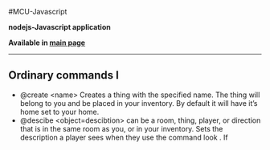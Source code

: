 #MCU-Javascript

**nodejs-Javascript application**

**Available in [main page](https://comp3207-cw1-1718-jz1g17.herokuapp.com/)**

---

## Ordinary commands I 
*    @create <name<name>> Creates a thing with the specified name. The thing will belong to you and be placed in your inventory. By default it will have it’s home set to your home. 
*    @descibe <object<player>=descibtion<message><object>> <object> can be a room, thing, player, or direction that is in the same room as you, or in your inventory. Sets the description a player sees when they use the command look <object>. If <object> is here it sets the description for the current room that is displayed when the room is entered. If <object> is me it sets the description for your character. You can only set the description of an object you own. 
*    @dig <name<name>> Creates a new room with the specified name, and prints the room’s number. 
*    @failure <object> [ objective=message<message> ] Without a message argument, clears the failure message on <object>, otherwise sets it. The failure message is printed to a player when they unsuccessfully attempt to use the object. 
*    @find <name<name>> Prints the name and object number of every room, thing, exit, or player that you control whose name (partially) matches <name>.
*    drop <objective<object>>
*    throw <objective<object>>
  Drops the specified object. <object> must be a thing. Can only be used on objects you are carrying. If the current room has the temple flag set, the object will return to its home; if the current room has a dropto set, the object will go the the dropto; otherwise, the item will be placed in the current room. If both flags are set, the object will return to its home. 
*    examine <name<object>> Prints a detailed description of object specified by <name> giving name, description, owner, key, failure message, success message, others failure message, others success message, target, type, password and flags. This is followed by a list of contents (names and types) if there are any. Can only be used on objects you own that are visible to you (in the same room or in your inventory). 
*    get <objective<object>>
*    take <objective<object>> Gets the specified object. <object> must be a thing in the same room as you. 
*    go <direction<object>>
*    goto <direction<object>>
*    move <direction<object>> Moves in the specified direction. **go home** is a special command that returns you to your home (initially the Zepler Foyer). If the direction is unambiguous, the go may be omitted. 
*    inventory Lists what you are carrying. 
*    look <objective<object>>
*    read <objective<object>> <object> can be the name of the current room, or a thing, player, or direction within the current room or in your inventory. Prints a description of <object>. If the object name is omitted, then the current room is assumed. 
*    page <player<object>> Used to inform an active player that you are looking for them. The targeted player will get a message telling them your name and location. 
*    say <message<object>> Display the <message> with the notification that you said it to other players in the same room. For example, if your player’s name is Betty the other players in the same room will see:
```bash
Junming says "<message>"
```

---

## Ordinary commands II  
*    look <objective<object>>
*    whisper <player<player>=message<message><object>> <player> is presented with <message> saying that you whispered it. You can only whisper to players in the same room. The other players in the room will normally see the message:
```bash
Betty whispers something to <player>.
```
However, occasionally (with a 1 in 10 probability), another player might instead overhear your whisper and see:
```bash
You overheard Betty whisper "<message>" to <player>.
```
*    @link <direction> = <room number | here | home>
*    @link <thing> = <room number | here | home>
*    @link <room> = <room number | here | home>  In the first form links the exit of the current room specified by <direction> to the room specified by <room number> or here or home. The exit must be unlinked, and you must own the target room if its link_ok attribute is not set. If you don’t already own the exit its ownership is transferred to you. The second form sets the home for <thing>. If <thing> is me it sets your home. You must own the object and you must own the target room if its link_ok attribute is not set. The third form sets the dropto; see the Dropto's section below for an explanation of dropto’s. You must own the room that the drop is being set on and you must own the target room if its link_ok attribute is not set. 































